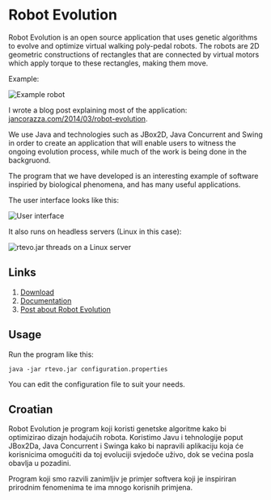 Robot Evolution
===============

Robot Evolution is an open source application that uses genetic algorithms to evolve and optimize virtual walking poly-pedal robots. The robots are 2D geometric constructions of rectangles that are connected by virtual motors which apply torque to these rectangles, making them move.

Example:

![Example robot](http://i1.wp.com/yannbane.com/wordpress/wp-content/uploads/2014/03/walker1.png?resize=210%2C199)

I wrote a blog post explaining most of the application: [jancorazza.com/2014/03/robot-evolution](http://jancorazza.com/2014/03/robot-evolution/).

We use Java and technologies such as JBox2D, Java Concurrent and Swing in order to create an application that will enable users to witness the ongoing evolution process, while much of the work is being done in the backgruond.

The program that we have developed is an interesting example of software inspiried by biological phenomena, and has many useful applications.

The user interface looks like this:

![User interface](http://i0.wp.com/yannbane.com/wordpress/wp-content/uploads/2014/03/ui.png?resize=604%2C313)

It also runs on headless servers (Linux in this case):

![rtevo.jar threads on a Linux server](http://i1.wp.com/yannbane.com/wordpress/wp-content/uploads/2014/03/onServer.png?resize=604%2C394)

## Links

1. [Download](https://drive.google.com/folderview?id=0B_ReuD-ij9sQOFRhc0FOOGRucXc&usp=sharing&tid=0B_ReuD-ij9sQM2hUdEpLd2tRUjg)
2. [Documentation](https://drive.google.com/folderview?id=0B_ReuD-ij9sQSzI1S19YWVB0OVE&usp=sharing&tid=0B_ReuD-ij9sQM2hUdEpLd2tRUjg)
3. [Post about Robot Evolution](http://jancorazza.com/2014/03/robot-evolution/)

## Usage

Run the program like this:

    java -jar rtevo.jar configuration.properties

You can edit the configuration file to suit your needs.

## Croatian

Robot Evolution je program koji koristi genetske algoritme kako bi optimizirao dizajn hodajućih robota. Koristimo Javu i tehnologije poput JBox2Da, Java Concurrent i Swinga kako bi napravili aplikaciju koja će korisnicima omogućiti da toj evoluciji svjedoče uživo, dok se većina posla obavlja u pozadini.

Program koji smo razvili zanimljiv je primjer softvera koji je inspiriran prirodnim fenomenima te ima mnogo korisnih primjena. 
